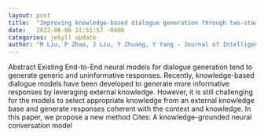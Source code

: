 ```yaml
---
layout: post
title:  "Improving knowledge-based dialogue generation through two-stage knowledge selection and knowledge selection-guided pointer network"
date:   2022-06-06 21:51:57 -0400
categories: jekyll update
author: "M Liu, P Zhao, J Liu, Y Zhuang, Y Yang - Journal of Intelligent Information Systems, 2022"
---
```

Abstract Existing End-to-End neural models for dialogue generation tend to generate generic and uninformative responses. Recently, knowledge-based dialogue models have been developed to generate more informative responses by leveraging external knowledge. However, it is still challenging for the models to select appropriate knowledge from an external knowledge base and generate responses coherent with the context and knowledge. In this paper, we propose a new method  Cites: A knowledge-grounded neural conversation model